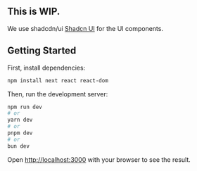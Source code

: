 ## This is WIP.

We use shadcdn/ui [Shadcn UI](https://ui.shadcn.com/) for the UI components.

## Getting Started

First, install dependencies:

```bash
npm install next react react-dom
```

Then, run the development server:

```bash
npm run dev
# or
yarn dev
# or
pnpm dev
# or
bun dev
```

Open [http://localhost:3000](http://localhost:3000) with your browser to see the result.
